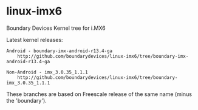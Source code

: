 linux-imx6
==========

Boundary Devices Kernel tree for i.MX6

Latest kernel releases:

	Android - boundary-imx-android-r13.4-ga
		http://github.com/boundarydevices/linux-imx6/tree/boundary-imx-android-r13.4-ga

	Non-Android - imx_3.0.35_1.1.1
		http://github.com/boundarydevices/linux-imx6/tree/boundary-imx_3.0.35_1.1.1

These branches are based on Freescale release of the same name (minus the 'boundary').